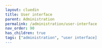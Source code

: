 ```yaml
---
layout: cluedin
title: User interface
parent: Administration
permalink: /administration/user-interface
nav_order: 90
has_children: true
tags: ["administration", "user interface]
---
```

